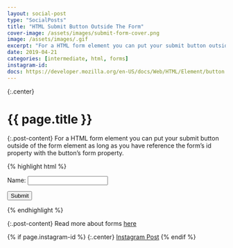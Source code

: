 ```yaml
---
layout: social-post
type: "SocialPosts"
title: "HTML Submit Button Outside The Form"
cover-image: /assets/images/submit-form-cover.png
image: /assets/images/.gif
excerpt: "For a HTML form element you can put your submit button outside of the form element as long as you have reference the form’s id property with the button’s form property."
date: 2019-04-21
categories: [intermediate, html, forms]
instagram-id: 
docs: https://developer.mozilla.org/en-US/docs/Web/HTML/Element/button
---
```

{:.center}
# {{ page.title }}

{:.post-content}
For a HTML form element you can put your submit button outside of the form element as long as you have reference the form’s id property with the button’s form property.

{% highlight html %}
<div>
  <form id="a-form">
    <label for="name">Name:</label>
    <input type="text" name="name"></input>
  </form>

  <button type="submit" form="a-form">Submit</button>
</div>
{% endhighlight %}

{:.post-content}
Read more about forms <a href="{{page.docs}}" target="_blank">here</a>

{% if page.instagram-id %}
{:.center}
<a class="insta-link" href="https://www.instagram.com/p/{{page.instagram-id}}" target="_blank">Instagram Post</a>
{% endif %}
